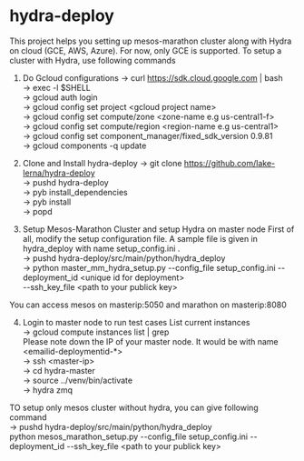 # hydra-deploy

This project helps you setting up mesos-marathon cluster along with Hydra on cloud (GCE, AWS, Azure). For now, only
GCE is supported. To setup a cluster with Hydra, use following commands

1. Do Gcloud configurations
    -> curl https://sdk.cloud.google.com | bash <br />
    -> exec -l $SHELL <br />
    -> gcloud auth login <br />
    -> gcloud config set project \<gcloud project name\> <br />
    -> gcloud config set compute/zone \<zone-name e.g us-central1-f\> <br />
    -> gcloud config set compute/region \<region-name e.g us-central1\> <br />
    -> gcloud config set component_manager/fixed_sdk_version 0.9.81 <br />
    -> gcloud components -q update <br />

2. Clone and Install hydra-deploy 
  -> git clone https://github.com/lake-lerna/hydra-deploy <br />
  -> pushd hydra-deploy <br />
  -> pyb install_dependencies <br />
  -> pyb install <br />
  -> popd <br />

3. Setup Mesos-Marathon Cluster and setup Hydra on master node
  First of all, modify the setup configuration file. A sample file is given in hydra_deploy with name setup_config.ini . <br />
  -> pushd hydra-deploy/src/main/python/hydra_deploy <br />
  -> python master_mm_hydra_setup.py --config_file setup_config.ini --deployment_id \<unique id for deployment\> <br /> --ssh_key_file \<path to your publick key\>
  
  You can access mesos on masterip:5050 and marathon on masterip:8080

4. Login to master node to run test cases
    List current instances <br />
    -> gcloud compute instances list | grep <user-name> <br />
    Please note down the IP of your master node. It would be with name \<emailid-deploymentid-*\> <br />
    -> ssh \<master-ip\> <br />
    -> cd hydra-master <br />
    -> source ../venv/bin/activate <br />
    -> hydra zmq <br />

TO setup only mesos cluster without hydra, you can give following command <br />
-> pushd hydra-deploy/src/main/python/hydra_deploy <br />
  python mesos_marathon_setup.py --config_file setup_config.ini --deployment_id <unique id for deployment> --ssh_key_file \<path to your publick key\>
